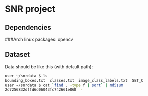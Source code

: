 SNR project
===================================

Dependencies
------------

###Arch linux packages:
opencv

Dataset
------------
Data should be like this (with default path):

```bash
user ~/snrdata $ ls
bounding_boxes.txt  classes.txt  image_class_labels.txt  SET_C
user ~/snrdata $ cat `find . -type f | sort` | md5sum
2d7256832dffd6d06043fc742661e860  -
```
